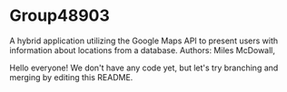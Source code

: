 # Group48903
A hybrid application utilizing the Google Maps API to present users with information about locations from a database. 
Authors: Miles McDowall,

Hello everyone! We don't have any code yet, but let's try branching and merging by editing this README.
